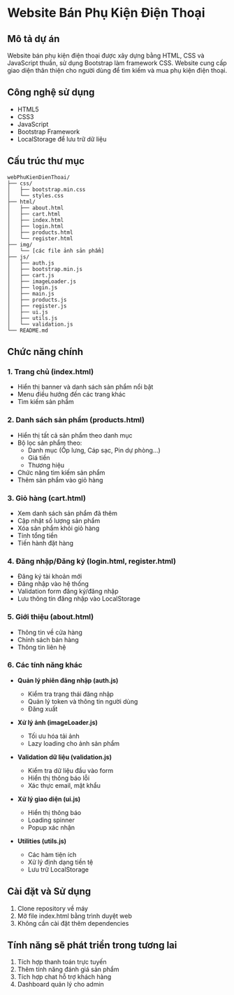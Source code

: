 # Website Bán Phụ Kiện Điện Thoại

## Mô tả dự án
Website bán phụ kiện điện thoại được xây dựng bằng HTML, CSS và JavaScript thuần, sử dụng Bootstrap làm framework CSS. Website cung cấp giao diện thân thiện cho người dùng để tìm kiếm và mua phụ kiện điện thoại.

## Công nghệ sử dụng
- HTML5
- CSS3 
- JavaScript
- Bootstrap Framework
- LocalStorage để lưu trữ dữ liệu

## Cấu trúc thư mục
```
webPhuKienDienThoai/
├── css/
│   ├── bootstrap.min.css
│   └── styles.css
├── html/
│   ├── about.html
│   ├── cart.html 
│   ├── index.html
│   ├── login.html
│   ├── products.html
│   └── register.html
├── img/
│   └── [các file ảnh sản phẩm]
├── js/
│   ├── auth.js
│   ├── bootstrap.min.js
│   ├── cart.js
│   ├── imageLoader.js
│   ├── login.js
│   ├── main.js
│   ├── products.js
│   ├── register.js
│   ├── ui.js
│   ├── utils.js
│   └── validation.js
└── README.md
```

## Chức năng chính

### 1. Trang chủ (index.html)
- Hiển thị banner và danh sách sản phẩm nổi bật
- Menu điều hướng đến các trang khác
- Tìm kiếm sản phẩm

### 2. Danh sách sản phẩm (products.html)
- Hiển thị tất cả sản phẩm theo danh mục
- Bộ lọc sản phẩm theo:
  + Danh mục (Ốp lưng, Cáp sạc, Pin dự phòng...)
  + Giá tiền
  + Thương hiệu
- Chức năng tìm kiếm sản phẩm
- Thêm sản phẩm vào giỏ hàng

### 3. Giỏ hàng (cart.html)
- Xem danh sách sản phẩm đã thêm
- Cập nhật số lượng sản phẩm
- Xóa sản phẩm khỏi giỏ hàng
- Tính tổng tiền
- Tiến hành đặt hàng

### 4. Đăng nhập/Đăng ký (login.html, register.html)
- Đăng ký tài khoản mới
- Đăng nhập vào hệ thống
- Validation form đăng ký/đăng nhập
- Lưu thông tin đăng nhập vào LocalStorage

### 5. Giới thiệu (about.html)
- Thông tin về cửa hàng
- Chính sách bán hàng
- Thông tin liên hệ

### 6. Các tính năng khác
- **Quản lý phiên đăng nhập (auth.js)**
  - Kiểm tra trạng thái đăng nhập
  - Quản lý token và thông tin người dùng
  - Đăng xuất

- **Xử lý ảnh (imageLoader.js)**
  - Tối ưu hóa tải ảnh
  - Lazy loading cho ảnh sản phẩm

- **Validation dữ liệu (validation.js)**
  - Kiểm tra dữ liệu đầu vào form
  - Hiển thị thông báo lỗi
  - Xác thực email, mật khẩu

- **Xử lý giao diện (ui.js)**
  - Hiển thị thông báo
  - Loading spinner
  - Popup xác nhận

- **Utilities (utils.js)**
  - Các hàm tiện ích
  - Xử lý định dạng tiền tệ
  - Lưu trữ LocalStorage

## Cài đặt và Sử dụng
1. Clone repository về máy
2. Mở file index.html bằng trình duyệt web
3. Không cần cài đặt thêm dependencies

## Tính năng sẽ phát triển trong tương lai
1. Tích hợp thanh toán trực tuyến
2. Thêm tính năng đánh giá sản phẩm
3. Tích hợp chat hỗ trợ khách hàng
4. Dashboard quản lý cho admin
